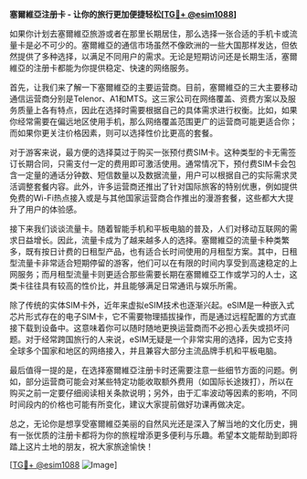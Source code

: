 **塞爾維亞注册卡 - 让你的旅行更加便捷轻松[[TG💪+ @esim1088](https://t.me/s/esim1088)]**

如果你计划去塞爾維亞旅游或者在那里长期居住，那么选择一张合适的手机卡或流量卡是必不可少的。塞爾維亞的通信市场虽然不像欧洲的一些大国那样发达，但依然提供了多种选择，以满足不同用户的需求。无论是短期访问还是长期生活，塞爾維亞的注册卡都能为你提供稳定、快速的网络服务。

首先，让我们来了解一下塞爾維亞的主要运营商。目前，塞爾維亞的三大主要移动通信运营商分别是Telenor、A1和MTS。这三家公司在网络覆盖、资费方案以及服务质量上各有特点，因此在选择时需要根据自己的具体需求进行权衡。比如，如果你经常需要在偏远地区使用手机，那么网络覆盖范围更广的运营商可能更适合你；而如果你更关注价格因素，则可以选择性价比更高的套餐。

对于游客来说，最方便的选择莫过于购买一张预付费SIM卡。这种类型的卡无需签订长期合同，只需支付一定的费用即可激活使用。通常情况下，预付费SIM卡会包含一定量的通话分钟数、短信数量以及数据流量，用户可以根据自己的实际需求灵活调整套餐内容。此外，许多运营商还推出了针对国际旅客的特别优惠，例如提供免费的Wi-Fi热点接入或是与其他国家运营商合作推出的漫游套餐，这些都大大提升了用户的体验感。

接下来我们谈谈流量卡。随着智能手机和平板电脑的普及，人们对移动互联网的需求日益增长。因此，流量卡成为了越来越多人的选择。塞爾維亞的流量卡种类繁多，既有按日计费的日租型产品，也有适合长时间使用的月租型方案。其中，日租型流量卡非常适合短期停留的游客，他们可以在有限的时间内享受到高速稳定的上网服务；而月租型流量卡则更适合那些需要长期在塞爾維亞工作或学习的人士，这类卡往往具有较高的性价比，并且能够满足日常通讯与娱乐所需。

除了传统的实体SIM卡外，近年来虚拟eSIM技术也逐渐兴起。eSIM是一种嵌入式芯片形式存在的电子SIM卡，它不需要物理插拔操作，而是通过远程配置的方式直接下载到设备中。这意味着你可以随时随地更换运营商而不必担心丢失或损坏问题。对于经常跨国旅行的人来说，eSIM无疑是一个非常实用的选择，因为它支持全球多个国家和地区的网络接入，并且兼容大部分主流品牌手机和平板电脑。

最后值得一提的是，在选择塞爾維亞注册卡时还需要注意一些细节方面的问题。例如，部分运营商可能会对某些特定功能收取额外费用（如国际长途拨打），所以在购买之前一定要仔细阅读相关条款说明；另外，由于汇率波动等因素的影响，不同时间段内的价格也可能有所变化，建议大家提前做好功课再做决定。

总之，无论你是想享受塞爾維亞美丽的自然风光还是深入了解当地的文化历史，拥有一张优质的注册卡都将为你的旅程增添更多便利与乐趣。希望本文能帮助到即将踏上这片土地的朋友，祝大家旅途愉快！

[[TG💪+ @esim1088](https://t.me/s/esim1088) ![Image](https://i.postimg.cc/4NQfJmqS/Snipaste-2025-05-13-00-14-12.png)]